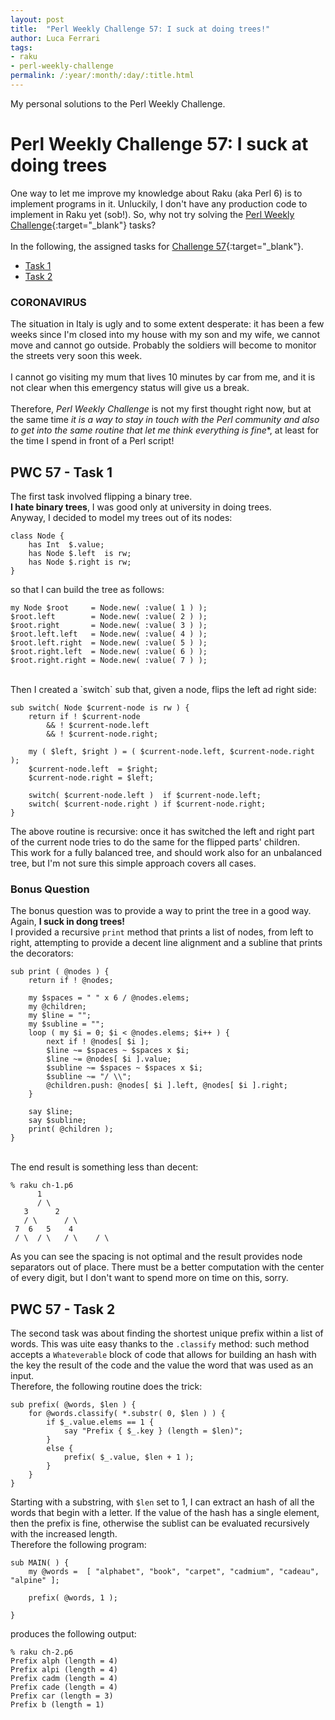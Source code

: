 ```yaml
---
layout: post
title:  "Perl Weekly Challenge 57: I suck at doing trees!"
author: Luca Ferrari
tags:
- raku
- perl-weekly-challenge
permalink: /:year/:month/:day/:title.html
---
```

My personal solutions to the Perl Weekly Challenge.

# Perl Weekly Challenge 57: I suck at doing trees

One way to let me improve my knowledge about Raku (aka Perl 6) is to implement programs in it.
Unluckily, I don't have any production code to implement in Raku yet (sob!).
So, why not try solving the [Perl Weekly Challenge](https://perlweeklychallenge.org/){:target="_blank"} tasks?
<br/>
<br/>
In the following, the assigned tasks for [Challenge 57](https://perlweeklychallenge.org/blog/perl-weekly-challenge-057/){:target="_blank"}.
<br/>
- [Task 1](#task1)
- [Task 2](#task2)


### CORONAVIRUS
The situation in Italy is ugly and to some extent desperate: it has been a few weeks since I'm closed into my house with my son and my wife, we cannot move and cannot go outside. Probably the soldiers will become to monitor the streets very soon this week.
<br/>
<br/>
I cannot go visiting my mum that lives 10 minutes by car from me, and it is not clear when this emergency status will give us a break.
<br/>
<br/>
Therefore, *Perl Weekly Challenge* is not my first thought right now, but at the same time *it is a way to stay in touch with the Perl community and also to get into the same routine that let me think everything is fine**, at least for the time I spend in front of a Perl script!


<a name="task1"></a>
## PWC 57 - Task 1

The first task involved flipping a binary tree.
<br/>
**I hate binary trees**, I was good only at university in doing trees.
<br/>
Anyway, I decided to model my trees out of its nodes:


```perl6
class Node {
    has Int  $.value;
    has Node $.left  is rw;
    has Node $.right is rw;
}
```

so that I can build the tree as follows:

```perl6
my Node $root     = Node.new( :value( 1 ) );
$root.left        = Node.new( :value( 2 ) );
$root.right       = Node.new( :value( 3 ) );
$root.left.left   = Node.new( :value( 4 ) );
$root.left.right  = Node.new( :value( 5 ) );
$root.right.left  = Node.new( :value( 6 ) );
$root.right.right = Node.new( :value( 7 ) );
```


<br/>
Then I created a `switch` sub that, given a node, flips the left ad right side:

```perl6
sub switch( Node $current-node is rw ) {
    return if ! $current-node
        && ! $current-node.left
        && ! $current-node.right;

    my ( $left, $right ) = ( $current-node.left, $current-node.right );
    $current-node.left  = $right;
    $current-node.right = $left;

    switch( $current-node.left )  if $current-node.left;
    switch( $current-node.right ) if $current-node.right;
}
```


The above routine is recursive: once it has switched the left and right part of the current node tries to do the same for the flipped parts' children.
<br/>
This work for a fully balanced tree, and should work also for an unbalanced tree, but I'm not sure this simple approach covers all cases.

### Bonus Question

The bonus question was to provide a way to print the tree in a good way.
<br/>
Again, **I suck in dong trees!**
<br/>
I provided a recursive `print` method that prints a list of nodes, from left to right, attempting to provide a decent line alignment and a subline that prints the decorators:


```perl6
sub print ( @nodes ) {
    return if ! @nodes;
    
    my $spaces = " " x 6 / @nodes.elems;
    my @children;
    my $line = "";
    my $subline = "";
    loop ( my $i = 0; $i < @nodes.elems; $i++ ) {
        next if ! @nodes[ $i ];
        $line ~= $spaces ~ $spaces x $i;
        $line ~= @nodes[ $i ].value;
        $subline ~= $spaces ~ $spaces x $i;
        $subline ~= "/ \\";
        @children.push: @nodes[ $i ].left, @nodes[ $i ].right;
    }

    say $line;
    say $subline;
    print( @children );
}

```

<br/>
The end result is something less than decent:


```shell
% raku ch-1.p6
      1
      / \
   3      2
   / \      / \
 7  6   5    4
 / \  / \   / \    / \
```

As you can see the spacing is not optimal and the result provides node separators out of place. There must be a better computation with the center of every digit, but I don't want to spend more on time on this, sorry.



<a name="task2"></a>
## PWC 57 - Task 2

The second task was about finding the shortest unique prefix within a list of words.
This was uite easy thanks to the `.classify` method: such method accepts a `Whateverable` block of code that allows for building an hash with the key the result of the code and the value the word that was used as an input.
<br/>
Therefore, the following routine does the trick:


```perl6
sub prefix( @words, $len ) {
    for @words.classify( *.substr( 0, $len ) ) {
        if $_.value.elems == 1 {
            say "Prefix { $_.key } (length = $len)";    
        }
        else {
            prefix( $_.value, $len + 1 );
        }
    }
}
```

Starting with a substring, with `$len` set to 1, I can extract an hash of all the words that begin with a letter. If the value of the hash has a single element, then the prefix is fine, otherwise the sublist can be evaluated recursively with the increased length.
<br/>
Therefore the following program:

```perl6
sub MAIN( ) {
    my @words =  [ "alphabet", "book", "carpet", "cadmium", "cadeau", "alpine" ];

    prefix( @words, 1 );

}
```


produces the following output:


```shell
% raku ch-2.p6
Prefix alph (length = 4)
Prefix alpi (length = 4)
Prefix cadm (length = 4)
Prefix cade (length = 4)
Prefix car (length = 3)
Prefix b (length = 1)
```
